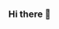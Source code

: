 ### Hi there 👋 

<!--
**vermava/vermava** is a ✨ _special_ ✨ repository because its `README.md` (this file) appears on your GitHub profile.
## About Me 
Vandana is a Security Relations Leader at Snyk with a current focus on DevSecOps. She is a seasoned speaker and trainer and presented at various public events ranging from Global OWASP AppSec events to BlackHat events, to regional events such as BSides events in India. She is on the OWASP Global Board of directors (Chair). She also works in various communities towards diversity initiatives such as InfosecGirls, InfosecKids and WoSec. She is a recipient of multiple awards and is listed as one of the top women leaders in technology and cybersecurity in India.


💖 Passionate about Open-source, DevSecOps, Diversity and Cloud Computing  
☁️  OWASP Global Board Member - Chair 
🎓 President InfosecGirls
💻 Founder InfosecDiversity and Kids  
👩‍🎤 Ambassador at Women In Cloud
🎤 Public speaker, Tech advocate & Mentor  

## &#x270d; Initiatives & Writing




## &#x1f4c8; GitHub Stats
<a href="https://github.com/SonyaMoisset/SonyaMoisset">
  <img align="center" src="[(https://github-readme-stats.vercel.app/api?username=vermava&count_private=true&show_icons=true&theme=chartreuse-dark
)" alt="Vandana's GitHub Stats" />
</a>

